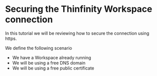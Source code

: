 # Securing the Thinfinity Workspace connection 

In this tutorial we will be reviewing how to secure the connection using https. 

We define the following scenario
- We have a Workspace already running 
- We will be using a free DNS domain
- We will be using a free public certificate

